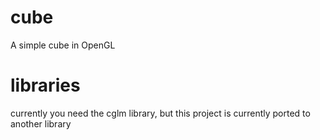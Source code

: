 # cube
A simple cube in OpenGL

# libraries
currently you need the cglm library, but this project is currently ported to another library

